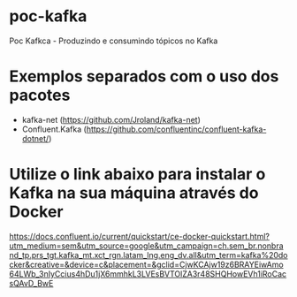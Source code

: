 # poc-kafka
Poc Kafkca - Produzindo e consumindo tópicos no Kafka

# Exemplos separados com o uso dos pacotes
 - kafka-net (https://github.com/Jroland/kafka-net)
 - Confluent.Kafka (https://github.com/confluentinc/confluent-kafka-dotnet/)

# Utilize o link abaixo para instalar o Kafka na sua máquina através do Docker

https://docs.confluent.io/current/quickstart/ce-docker-quickstart.html?utm_medium=sem&utm_source=google&utm_campaign=ch.sem_br.nonbrand_tp.prs_tgt.kafka_mt.xct_rgn.latam_lng.eng_dv.all&utm_term=kafka%20docker&creative=&device=c&placement=&gclid=CjwKCAjw19z6BRAYEiwAmo64LWb_3nIyCcius4hDu1jX6mmhkL3LVEsBVTOlZA3r48SHQHowEVh1iRoCacsQAvD_BwE
